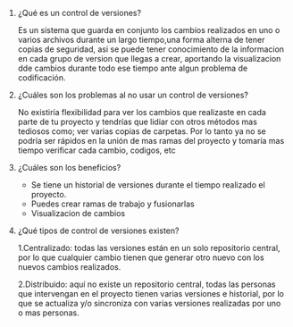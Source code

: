 1. ¿Qué es un control de versiones?

   Es un sistema que guarda en conjunto los cambios realizados en uno o varios archivos durante un largo tiempo,una forma alterna de tener copias de seguridad, asi se puede tener conocimiento de la informacion en cada grupo de version que llegas a crear, aportando la visualizacion dde cambios durante todo ese tiempo ante algun problema de codificación.
   
2. ¿Cuáles son los problemas al no usar un control de versiones?

   No existiría flexibilidad para ver los cambios que realizaste en cada parte de tu proyecto y tendrías que lidiar con otros métodos mas tediosos como; ver varias copias de carpetas. Por lo tanto ya no se podría ser rápidos en la unión de mas ramas del proyecto y tomaría mas tiempo verificar cada cambio, codigos, etc  

3. ¿Cuáles son los beneficios?
  
    - Se tiene un historial de versiones durante el tiempo realizado el proyecto.
    - Puedes crear ramas de trabajo y fusionarlas
    - Visualizacion de cambios 


4. ¿Qué tipos de control de versiones existen?
   
   1.Centralizado: todas las versiones están en un solo repositorio central, por lo que cualquier cambio tienen que generar otro nuevo con los nuevos cambios realizados.

   2.Distribuido: aquí no existe un repositorio central, todas las personas que intervengan en el proyecto tienen varias versiones e historial, por lo que se actualiza y/o sincroniza con varias versiones realizadas por uno o mas personas.